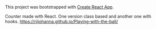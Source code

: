 This project was bootstrapped with [Create React App](https://github.com/facebook/create-react-app).

Counter made with React. One version class based and another one with hooks.
https://riijohanna.github.io/Playing-with-the-ball/
